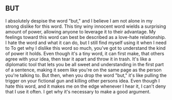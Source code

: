 ## BUT
I absolutely despise the word "but," and I believe I am not alone in my strong dislike for this word. 
This tiny winy innocent word wields a surprising amount of power, allowing anyone to leverage it to their advantage. 
My feelings toward this word can best be described as a love-hate relationship. 
I hate the word and what it can do, but I still find myself using it when I need to To get why I dislike this word so much, you've got to understand the kind of power it holds.
Even though it's a tiny word, it can first make, that others agree with your idea, then tear it apart and throw it in trash. 
It's like a diplomatic tool that lets you be all sweet and understanding in the first part of a sentence, making it seem like you're on the same page as the person you're talking to. 
But then, when you drop the word "but," it's like pulling the trigger on your fictional gun and killing other persons idea. 
Even though I hate this word, and it makes me on the edge whenever I hear it, I can't deny that I use it often. 
I get why it's necessary to make a good argument.

